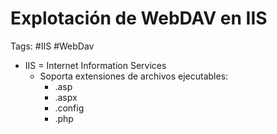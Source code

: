 # Explotación de WebDAV en IIS

Tags: #IIS #WebDav 

* IIS = Internet Information Services
	* Soporta extensiones de archivos ejecutables:
		* .asp
		* .aspx
		* .config
		* .php

## 